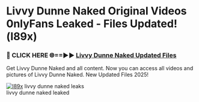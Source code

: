 # Livvy Dunne Naked Original Videos 0nlyFans Leaked - Files Updated! (l89x)

<h3>🔴 CLICK HERE 🌐==►► <a href="https://tinyurl.com/up5wt9bj" rel="nofollow">Livvy Dunne Naked Updated Files</a></h3>

Get Livvy Dunne Naked and all content. Now you can access all videos and pictures of Livvy Dunne Naked. New Updated Files 2025!

[![l89x](https://i.imgur.com/ABiUzMV.gif)](https://tinyurl.com/up5wt9bj)
livvy dunne naked leaks<br>
livvy dunne naked leaked